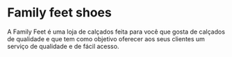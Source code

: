  <h1>Family feet shoes</h1>
 A Family Feet é uma loja de calçados feita para você que gosta de calçados de qualidade e que tem como objetivo oferecer aos seus clientes um serviço de qualidade e de fácil acesso.